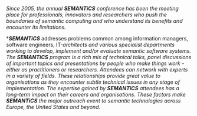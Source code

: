 *Since 2005, the annual ___SEMANTiCS___ conference has been the meeting place for professionals, innovators and researchers who push the boundaries of semantic computing and who understand its benefits and encounter its limitations.*

*___SEMANTiCS___ addresses problems common among information managers, software engineers, IT-*architects and various specialist departments working to develop, implement and/or evaluate semantic software systems. The ___SEMANTiCS___ program is a rich mix of technical talks, panel discussions of important topics and presentations by people who make things work - either as practitioners or researchers. Attendees can network with experts in a variety of fields. These relationships provide great value to organisations as they encounter subtle technical issues in any stage of implementation. The expertise gained by ___SEMANTiCS___ attendees has a long-term impact on their careers and organisations. These factors make ___SEMANTiCS___ the major outreach event to semantic technologies across Europe, the United States and beyond.*
